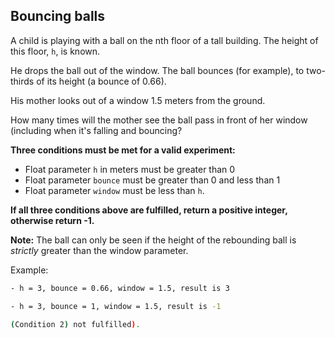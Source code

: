 ## Bouncing balls

A child is playing with a ball on the nth floor of a tall building.
The height of this floor, `h`, is known.

He drops the ball out of the window.
The ball bounces (for example), to two-thirds of its height (a bounce of 0.66).

His mother looks out of a window 1.5 meters from the ground.

How many times will the mother see the ball pass in front of her window (including when it's falling and bouncing?

**Three conditions must be met for a valid experiment:**

* Float parameter `h` in meters must be greater than 0
* Float parameter `bounce` must be greater than 0 and less than 1
* Float parameter `window` must be less than `h`. 

**If all three conditions above are fulfilled, return a positive integer, otherwise return -1.**

**Note:**
The ball can only be seen if the height of the rebounding ball is _strictly_ greater than the window parameter.

Example:

```sh
- h = 3, bounce = 0.66, window = 1.5, result is 3

- h = 3, bounce = 1, window = 1.5, result is -1 

(Condition 2) not fulfilled).
```
